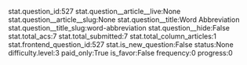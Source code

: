 stat.question_id:527
stat.question__article__live:None
stat.question__article__slug:None
stat.question__title:Word Abbreviation
stat.question__title_slug:word-abbreviation
stat.question__hide:False
stat.total_acs:7
stat.total_submitted:7
stat.total_column_articles:1
stat.frontend_question_id:527
stat.is_new_question:False
status:None
difficulty.level:3
paid_only:True
is_favor:False
frequency:0
progress:0
